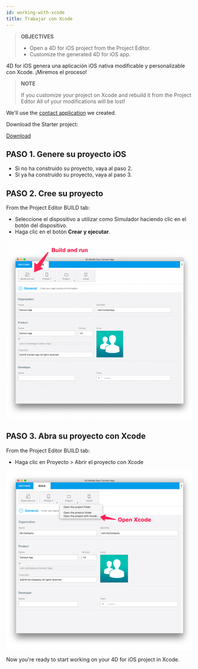 ```yaml
---
id: working-with-xcode
title: Trabajar con Xcode
---
```


> **OBJECTIVES**
> 
> * Open a 4D for iOS project from the Project Editor.
> * Customize the generated 4D for iOS app.

4D for iOS genera una aplicación iOS nativa modificable y personalizable con Xcode. ¡Miremos el proceso!

> **NOTE**
> 
> If you customize your project on Xcode and rebuild it from the Project Editor All of your modifications will be lost!


We'll use the [contact application](../create-your-first-app) we created.

Download the Starter project:

<div className="center-button">
<a
  className="button button--primary"
  href="#">
  Download
</a>
</div>

## PASO 1. Genere su proyecto iOS

* Si no ha construido su proyecto, vaya al paso 2.
* Si ya ha construido su proyecto, vaya al paso 3.

## PASO 2. Cree su proyecto

From the Project Editor BUILD tab:

* Seleccione el dispositivo a utilizar como Simulador haciendo clic en el botón del dispositivo.
* Haga clic en el botón **Crear y ejecutar**.

![Build and Run](img/build-and-run.png)

## PASO 3. Abra su proyecto con Xcode

From the Project Editor BUILD tab:

* Haga clic en Proyecto > Abrir el proyecto con Xcode

![Abra su proyecto con Xcode](img/Open-your-project-Xcode-4D-for-iOS.png)

Now you're ready to start working on your 4D for iOS project in Xcode.